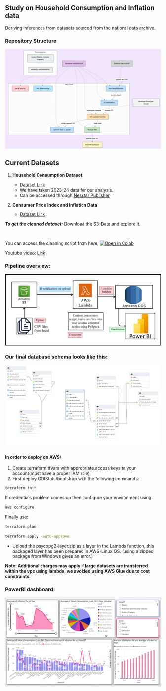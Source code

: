 ## Study on Household Consumption and Inflation data
Deriving inferences from datasets sourced from the national data archive.  
### Repository Structure
![repo structure diagram](assets/repostructure.png)

## Current Datasets   

1. **Household Consumption Dataset**  
   - [Dataset Link](https://microdata.gov.in/NADA/index.php/catalog/237)
   - We have taken 2023-24 data for our analysis.  
   - Can be accessed through [Nesstar Publisher](https://www.ihsn.org/software/ddi-metadata-editor)  

2. **Consumer Price Index and Inflation Data**  
   - [Dataset Link](https://esankhyiki.mospi.gov.in/macroindicators?product=cpi)  

***To get the cleaned dataset:*** Download the S3-Data and explore it.

<br/>

You can access the cleaning script from here: [![Open in Colab](https://colab.research.google.com/assets/colab-badge.svg)](https://colab.research.google.com/drive/1K5T8ZZ_sY3dv31pMmmQPrZLA40inmn_P?usp=sharing)

Youtube video: [Link](https://www.youtube.com/watch?v=qLz7aWlV5A0)

### Pipeline overview:
![pipeline diagram](assets/sysdig.png)

### Our final database schema looks like this: 
![Schema diagram](assets/psqlschema.png)

#### In order to deploy on AWS: 
1. Create terraform.tfvars with appropriate access keys to your account(must have a proper IAM role)
2. First deploy GOIStats/bootstrap with the following commands: 
```bash
terraform init
```

If credentials problem comes up then configure your environment using: 
```bash
aws configure
```

Finally use: 
```bash
terraform plan
```
```bash
terraform apply -auto-approve
```

- Upload the psycopg2-layer.zip as a layer in the Lambda function, this packaged layer has been prepared in AWS-Linux OS. (using a zipped package from Windows gives an error.)

**Note: Additional charges may apply if large datasets are transferred within the vpc using lambda, we avoided using AWS Glue due to cost constraints.**

### PowerBI dashboard: 
![powerbi dashboard](assets/vis.png)



